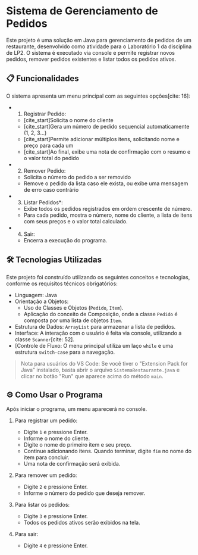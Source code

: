 # Sistema de Gerenciamento de Pedidos

Este projeto é uma solução em Java para gerenciamento de pedidos de um restaurante, desenvolvido como atividade para o Laboratório 1 da disciplina de LP2. O sistema é executado via console e permite registrar novos pedidos, remover pedidos existentes e listar todos os pedidos ativos. 

## 📋 Funcionalidades

O sistema apresenta um menu principal com as seguintes opções[cite: 16]:

* 1. Registrar Pedido:
    * [cite_start]Solicita o nome do cliente
    * [cite_start]Gera um número de pedido sequencial automaticamente (1, 2, 3...)
    * [cite_start]Permite adicionar múltiplos itens, solicitando nome e preço para cada um
    * [cite_start]Ao final, exibe uma nota de confirmação com o resumo e o valor total do pedido
* 2. Remover Pedido:
    * Solicita o número do pedido a ser removido
    * Remove o pedido da lista caso ele exista, ou exibe uma mensagem de erro caso contrário
* 3. Listar Pedidos*:
    * Exibe todos os pedidos registrados em ordem crescente de número.
    * Para cada pedido, mostra o número, nome do cliente, a lista de itens com seus preços e o valor total calculado.
* 4. Sair:
    * Encerra a execução do programa.

## 🛠️ Tecnologias Utilizadas

Este projeto foi construído utilizando os seguintes conceitos e tecnologias, conforme os requisitos técnicos obrigatórios:

* Linguagem: Java
* Orientação a Objetos:
    * Uso de Classes e Objetos (`Pedido`, `Item`).
    * Aplicação do conceito de Composição, onde a classe `Pedido` é composta por uma lista de objetos `Item`.
* Estrutura de Dados: `ArrayList` para armazenar a lista de pedidos.
* Interface: A interação com o usuário é feita via console, utilizando a classe `Scanner`[cite: 52].
* [Controle de Fluxo: O menu principal utiliza um laço `while` e uma estrutura `switch-case` para a navegação.

> Nota para usuários do VS Code: Se você tiver o "Extension Pack for Java" instalado, basta abrir o arquivo `SistemaRestaurante.java` e clicar no botão "Run" que aparece acima do método `main`.

## ⚙️ Como Usar o Programa

Após iniciar o programa, um menu aparecerá no console.

1.  Para registrar um pedido:
    * Digite `1` e pressione Enter.
    * Informe o nome do cliente.
    * Digite o nome do primeiro item e seu preço.
    * Continue adicionando itens. Quando terminar, digite `fim` no nome do item para concluir.
    * Uma nota de confirmação será exibida.

2.  Para remover um pedido:
    * Digite `2` e pressione Enter.
    * Informe o número do pedido que deseja remover.

3.  Para listar os pedidos:
    * Digite `3` e pressione Enter.
    * Todos os pedidos ativos serão exibidos na tela.

4.  Para sair:
    * Digite `4` e pressione Enter.
